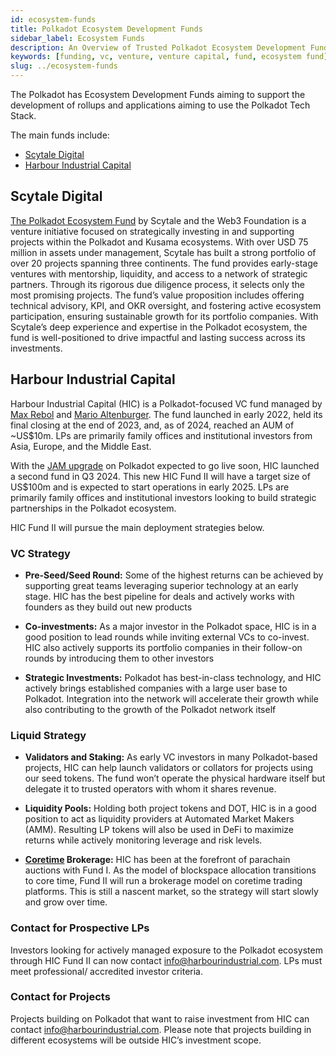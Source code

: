 ```yaml
---
id: ecosystem-funds
title: Polkadot Ecosystem Development Funds
sidebar_label: Ecosystem Funds
description: An Overview of Trusted Polkadot Ecosystem Development Funds.
keywords: [funding, vc, venture, venture capital, fund, ecosystem fund]
slug: ../ecosystem-funds
---
```


The Polkadot has Ecosystem Development Funds aiming to support the development of rollups and
applications aiming to use the Polkadot Tech Stack.

The main funds include:

- [Scytale Digital](https://www.scytale.digital/)
- [Harbour Industrial Capital](https://www.harbourindustrial.com/)

## Scytale Digital

[The Polkadot Ecosystem Fund](https://www.scytale.digital/blog-posts/scytale-polkadot-ecosystem-fund) by Scytale and the Web3 Foundation is a venture initiative focused on
strategically investing in and supporting projects within the Polkadot and Kusama ecosystems. With
over USD 75 million in assets under management, Scytale has built a strong portfolio of over 20
projects spanning three continents. The fund provides early-stage ventures with mentorship,
liquidity, and access to a network of strategic partners. Through its rigorous due diligence
process, it selects only the most promising projects. The fund’s value proposition includes offering
technical advisory, KPI, and OKR oversight, and fostering active ecosystem participation, ensuring
sustainable growth for its portfolio companies. With Scytale’s deep experience and expertise in the
Polkadot ecosystem, the fund is well-positioned to drive impactful and lasting success across its
investments.

## Harbour Industrial Capital

Harbour Industrial Capital (HIC) is a Polkadot-focused VC fund managed by
[Max Rebol](https://www.linkedin.com/in/maxrebol/) and
[Mario Altenburger](https://www.linkedin.com/in/marioaltenburger/). The fund launched in early 2022,
held its final closing at the end of 2023, and, as of 2024, reached an AUM of ~US$10m. LPs are
primarily family offices and institutional investors from Asia, Europe, and the Middle East.

With the [JAM upgrade](../learn/learn-jam-chain.md) on Polkadot expected to go live soon, HIC
launched a second fund in Q3 2024. This new HIC Fund II will have a target size of US$100m and is
expected to start operations in early 2025. LPs are primarily family offices and institutional
investors looking to build strategic partnerships in the Polkadot ecosystem.

HIC Fund II will pursue the main deployment strategies below.

### VC Strategy

- **Pre-Seed/Seed Round:** Some of the highest returns can be achieved by supporting great teams
  leveraging superior technology at an early stage. HIC has the best pipeline for deals and actively
  works with founders as they build out new products

- **Co-investments:** As a major investor in the Polkadot space, HIC is in a good position to lead
  rounds while inviting external VCs to co-invest. HIC also actively supports its portfolio
  companies in their follow-on rounds by introducing them to other investors

- **Strategic Investments:** Polkadot has best-in-class technology, and HIC actively brings
  established companies with a large user base to Polkadot. Integration into the network will
  accelerate their growth while also contributing to the growth of the Polkadot network itself

### Liquid Strategy

- **Validators and Staking:** As early VC investors in many Polkadot-based projects, HIC can help
  launch validators or collators for projects using our seed tokens. The fund won’t operate the
  physical hardware itself but delegate it to trusted operators with whom it shares revenue.

- **Liquidity Pools:** Holding both project tokens and DOT, HIC is in a good position to act as
  liquidity providers at Automated Market Makers (AMM). Resulting LP tokens will also be used in
  DeFi to maximize returns while actively monitoring leverage and risk levels.

- **[Coretime](../learn/learn-agile-coretime.md) Brokerage:** HIC has been at the forefront of
  parachain auctions with Fund I. As the model of blockspace allocation transitions to core time,
  Fund II will run a brokerage model on coretime trading platforms. This is still a nascent market,
  so the strategy will start slowly and grow over time.

### Contact for Prospective LPs

Investors looking for actively managed exposure to the Polkadot ecosystem through HIC Fund II can
now contact info@harbourindustrial.com. LPs must meet professional/ accredited investor criteria.

### Contact for Projects

Projects building on Polkadot that want to raise investment from HIC can contact
info@harbourindustrial.com. Please note that projects building in different ecosystems will be
outside HIC’s investment scope.
